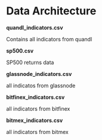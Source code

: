 # Data Architecture

**quandl_indicators.csv**

Contains all indicators from quandl

**sp500.csv**

SP500 returns data

**glassnode_indicators.csv**

all indicatos from glassnode

**bitfinex_indicators.csv**

all indicators from bitfinex

**bitmex_indicators.csv**

all indicators from bitmex
